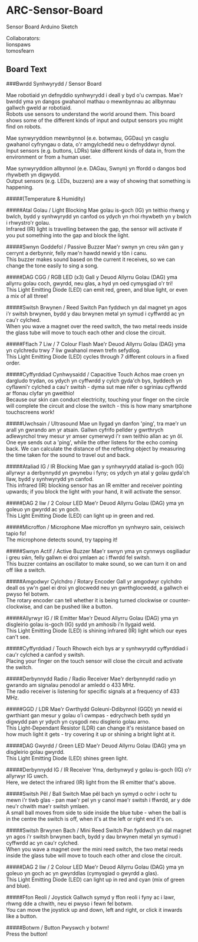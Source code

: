 # ARC-Sensor-Board

Sensor Board Arduino Sketch

Collaborators:<br>
lionspaws<br>
tomosfearn<br>

## Board Text

###Bwrdd Synhwyrydd / Sensor Board

Mae robotiaid yn defnyddio synhwyrydd i deall y byd o'u cwmpas. Mae'r bwrdd yma yn dangos gwahanol mathau o mewnbynnau ac allbynnau gallwch gweld ar robotiaid.<br>
Robots use sensors to understand the world around them. This board shows some of the different kinds of input and output sensors you might find on robots.

Mae synwyryddion mewnbynnol (e.e. botwmau, GGDau) yn casglu gwahanol cyfryngau o data, o'r amgylchedd neu o defnyddwyr dynol.<br>
Input sensors (e.g. buttons, LDRs) take different kinds of data in, from the environment or from a human user.

Mae synwyryddion allbynnol (e.e. DAGau, Swnyn) yn ffordd o dangos bod rhywbeth yn digwydd.<br>
Output sensors (e.g. LEDs, buzzers) are a way of showing that something is happening.

#####(Temperature & Humidity)

#####Atal Golau / Light Blocking
Mae golau is-goch (IG) yn teithio rhwng y bwlch, bydd y synhwyrydd yn canfod os ydych yn rhoi rhywbeth yn y bwlch i rhwystro'r golau.<br>
Infrared (IR) light is travelling between the gap, the sensor will activate if you put something into the gap and block the light.

#####Swnyn Goddefol / Passive Buzzer
Mae'r swnyn yn creu sŵn gan y cerrynt a derbynnir, felly mae'n hawdd newid y tôn i canu.<br>
This buzzer makes sound based on the current it receives, so we can change the tone easily to sing a song.

#####DAG CGG / RGB LED (x3)
Gall y Deuod Allyrru Golau (DAG) yma allyrru golau coch, gwyrdd, neu glas, a hyd yn oed cymysgiad o'r tri!<br>
This Light Emitting Diode (LED) can emit red, green, and blue light, or even a mix of all three!

#####Switsh Brwynen / Reed Switch
Pan fyddwch yn dal magnet yn agos i'r switsh brwynen, bydd y dau brwynen metal yn symud i cyffwrdd ac yn cau'r cylched.<br>
When you wave a magnet over the reed switch, the two metal reeds inside the glass tube will move to touch each other and close the circuit.

#####Fflach 7 Liw / 7 Colour Flash
Mae'r Deuod Allyrru Golau (DAG) yma yn cylchredu trwy 7 liw gwahanol mewn trefn sefydlog.<br>
This Light Emitting Diode (LED) cycles through 7 different colours in a fixed order.

#####Cyffyrddiad Cynhwysaidd / Capacitive Touch
Achos mae croen yn dargludo trydan, os ydych yn cyffwrdd y cylch gyda'ch bys, byddech yn cyflawni'r cylched a cau'r switsh - dyma sut mae nifer o sgriniau cyffwrdd ar ffonau clyfar yn gweithio!<br>
Because our skin can conduct electricity, touching your finger on the circle will complete the circuit and close the switch - this is how many smartphone touchscreens work!

#####Uwchsain / Ultrasound
Mae un llygad yn danfon 'ping', tra mae'r un arall yn gwrando am yr atsain. Gallwn cyfrifo pellder y gwrthrych adlewyrchol trwy mesur yr amser cymerwyd i'r swn teithio allan ac yn ôl.<br>
One eye sends out a 'ping', while the other listens for the echo coming back. We can calculate the distance of the reflecting object by measuring the time taken for the sound to travel out and back.

#####Ataliad IG / IR Blocking
Mae gan y synhwyrydd ataliad is-goch (IG) allyrwyr a derbynnydd yn gwynebu i fyny; os ydych yn atal y golau gyda'ch llaw, bydd y synhwyrydd yn canfod.<br>
This infrared (IR) blocking sensor has an IR emitter and receiver pointing upwards; if you block the light with your hand, it will activate the sensor.

#####DAG 2 liw / 2 Colour LED
Mae'r Deuod Allyrru Golau (DAG) yma yn goleuo yn gwyrdd ac yn goch.<br>
This Light Emitting Diode (LED) can light up in green and red.

#####Microffon / Microphone
Mae microffon yn synhwyro sain, ceisiwch tapio fo!<br>
The microphone detects sound, try tapping it!

#####Swnyn Actif / Active Buzzer
Mae'r swnyn yma yn cynnwys osgiliadur i greu sŵn, felly gallwn ei droi ymlaen ac i ffwrdd fel switsh.<br>
This buzzer contains an oscillator to make sound, so we can turn it on and off like a switch.

#####Amgodwyr Cylchdro / Rotary Encoder
Gall yr amgodwyr cylchdro deall os yw'n gael ei droi yn glocwedd neu yn gwrthglocwedd, a gallwch ei pwyso fel botwm.<br>
The rotary encoder can tell whether it is being turned clockwise or counter-clockwise, and can be pushed like a button.

#####Allyrwyr IG / IR Emitter
Mae'r Deuod Allyrru Golau (DAG) yma yn disgleirio golau is-goch (IG) sydd yn amhosib i'n llygaid weld.<br>
This Light Emitting Diode (LED) is shining infrared (IR) light which our eyes can't see.

#####Cyffyrddiad / Touch
Rhowch eich bys ar y synhwyrydd cyffyrddiad i cau'r cylched a canfod y switsh.<br>
Placing your finger on the touch sensor will close the circuit and activate the switch.

#####Derbynnydd Radio / Radio Receiver
Mae'r derbynnydd radio yn gwrando am signalau penodol ar amledd o 433 MHz.<br>
The radio receiver is listening for specific signals at a frequency of 433 MHz.

#####GGD / LDR
Mae'r Gwrthydd Goleuni-Ddibynnol (GGD) yn newid ei gwrthiant gan mesur y golau o'i cwmpas - edrychwch beth sydd yn digwydd pan yr ydych yn cysgodi neu disglerio golau arno.<br>
This Light-Dependant Resistor (LDR) can change it's resistance based on how much light it gets - try covering it up or shining a bright light at it.

#####DAG Gwyrdd / Green LED
Mae'r Deuod Allyrru Golau (DAG) yma yn disgleirio golau gwyrdd.<br>
This Light Emitting Diode (LED) shines green light.

#####Derbynnydd IG / IR Receiver
Yma, derbynwyd y golau is-goch (IG) o'r allyrwyr IG uwch.<br>
Here, we detect the infrared (IR) light from the IR emitter that's above.

#####Switsh Pêl / Ball Switch
Mae pêl bach yn symyd o ochr i ochr tu mewn i'r tiwb glas - pan mae'r pel yn y canol mae'r switsh i ffwrdd, ar y dde neu'r chwith mae'r switsh ymlaen.<br>
A small ball moves from side to side inside the blue tube - when the ball is in the centre the switch is off, when it's at the left or right end it's on.

#####Switsh Brwynen Bach / Mini Reed Switch
Pan fyddwch yn dal magnet yn agos i'r switsh brwynen bach, bydd y dau brwynen metal yn symud i cyffwrdd ac yn cau'r cylched.<br>
When you wave a magnet over the mini reed switch, the two metal reeds inside the glass tube will move to touch each other and close the circuit.

#####DAG 2 liw / 2 Colour LED
Mae'r Deuod Allyrru Golau (DAG) yma yn goleuo yn goch ac yn gwyrddlas (cymysgiad o gwyrdd a glas).<br>
This Light Emitting Diode (LED) can light up in red and cyan (mix of green and blue).

#####Ffon Reoli / Joystick
Gallwch symyd y ffon reoli i fyny ac i lawr, rhwng dde a chwith, neu ei pwyso i fewn fel botwm.<br>
You can move the joystick up and down, left and right, or click it inwards like a button.

#####Botwm / Button
Pwyswch y botwm!<br>
Press the button!